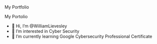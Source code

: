 My Portfolio

<h> My Portolio </h>


- 👋 Hi, I’m @WilliamLievesley
- 👀 I’m interested in Cyber Security
- 🌱 I’m currently learning Google Cybersecurity Professional Certificate

<!---
WilliamLievesley/WilliamLievesley is a ✨ special ✨ repository because its `README.md` (this file) appears on your GitHub profile.
You can click the Preview link to take a look at your changes.
--->

